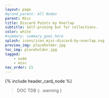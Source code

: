 ```yaml
---
layout: page
#grand_parent: All Nodes
parent: Misc
title: Discard Points by Overlap
subtitle: Self-pruning but for collections.
color: white
#summary: summary_goes_here
splash: icons/icon_misc-discard-by-overlap.svg
preview_img: placeholder.jpg
toc_img: placeholder.jpg
tagged: 
    - node
    - misc
nav_order: 21
---
```


{% include header_card_node %}

> DOC TDB
{: .warning }